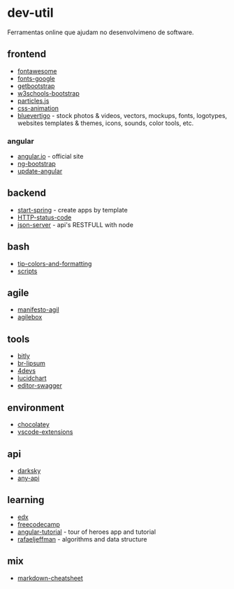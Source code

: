 # dev-util
Ferramentas online que ajudam no desenvolvimeno de software.

## frontend
- [fontawesome](https://fontawesome.com/icons?d=gallery&m=free)
- [fonts-google](https://fonts.google.com/)
- [getbootstrap](https://getbootstrap.com/docs/3.4/)
- [w3schools-bootstrap](https://www.w3schools.com/bootstrap/)
- [particles.js](https://vincentgarreau.com/particles.js/#default)
- [css-animation](https://webdesign.tutsplus.com/articles/15-inspiring-examples-of-css-animation-on-codepen--cms-23937)
- [bluevertigo](https://www.bluevertigo.com.ar/) - stock photos & videos, vectors, mockups, fonts, logotypes, websites templates & themes, icons, sounds, color tools, etc.

### angular
- [angular.io](https://angular.io/) - official site
- [ng-bootstrap](https://ng-bootstrap.github.io/#/components/modal/examples)
- [update-angular](https://update.angular.io/)

## backend
- [start-spring](https://start.spring.io/) - create apps by template
- [HTTP-status-code](https://developer.mozilla.org/en-US/docs/Web/HTTP/Status)
- [json-server](https://github.com/typicode/json-server) - api's RESTFULL with node

## bash
- [tip-colors-and-formatting](https://misc.flogisoft.com/bash/tip_colors_and_formatting)
- [scripts](https://github.com/lucasbbudelon/bash-scripts)

## agile
- [manifesto-agil](http://www.manifestoagil.com.br/index.html)
- [agilebox](https://agilebox.com.br/)

## tools
- [bitly](https://bitly.com/)
- [br-lipsum](https://br.lipsum.com/)
- [4devs](https://www.4devs.com.br/)
- [lucidchart](https://www.lucidchart.com/)
- [editor-swagger](https://editor.swagger.io/)

## environment
- [chocolatey](https://chocolatey.org/)
- [vscode-extensions](https://codeburst.io/top-javascript-vscode-extensions-for-faster-development-c687c39596f5)

## api
- [darksky](https://darksky.net/dev/account)
- [any-api](https://any-api.com/)

## learning
- [edx](https://www.edx.org/)
- [freecodecamp](https://www.freecodecamp.org/)
- [angular-tutorial](https://angular.io/tutorial) - tour of heroes app and tutorial
- [rafaeljeffman](https://rafaeljeffman.com/) - algorithms and data structure

## mix
- [markdown-cheatsheet](https://github.com/adam-p/markdown-here/wiki/Markdown-Cheatsheet)
